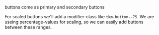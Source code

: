 buttons come as primary and secondary buttons

For scaled buttons we'll add a modifier-class like `tkm-button--75`.
We are useing percentage-values for scaling, so we can easily add buttons between these ranges.
